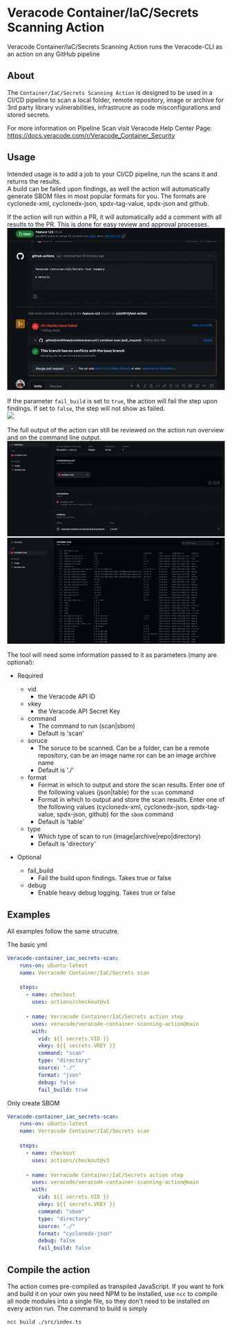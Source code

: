 # Veracode Container/IaC/Secrets Scanning Action

Veracode Container/IaC/Secrets Scanning Action runs the Veracode-CLI as an action on any GitHub pipeline

## About

The `Container/IaC/Secrets Scanning Action` is designed to be used in a CI/CD pipeline to scan a local folder, remote repository, image or archive for 3rd party library vulnerabilities, infrastrucre as code misconfigurations and stored secrets.

For more information on Pipeline Scan visit Veracode Help Center Page: https://docs.veracode.com/r/Veracode_Container_Security

## Usage

Intended usage is to add a job to your CI/CD pipeline, run the scans it and returns the results.  
A build can be failed upon findings, as well the action will automatically generate SBOM files in most popular formats for you. The formats are  cyclonedx-xml, cyclonedx-json, spdx-tag-value, spdx-json and github.  
  
If the action will run within a PR, it will automatically add a comment with all results to the PR. This is done for easy review and approval processes.  
![](/media/pr-comment.png)  
  
If the parameter `fail_build` is set to `true`, the action will fail the step upon findings. If set to `false`, the step will not show as failed.  
![](/media/fail-build.png)  
  
The full output of the action can still be reviewed on the action run overview and on the command line output.  
 ![](/media/action-overview.png)  
 ![](/media/command-line-output.png)  
   

The tool will need some information passed to it as parameters (many are optional):

* Required
  * vid
    * the Veracode API ID
  * vkey
    * the Veracode API Secret Key
  * command
    * The command to run (scan|sbom) 
    * Default is 'scan'
  * soruce
    * The soruce to be scanned. Can be a folder, can be a remote repository, can be an image name ror can be an image archive name
    * Default is './'
  * format
    * Format in which to output and store the scan results. Enter one of the following values (json|table) for the `scan` command
    * Format in which to output and store the scan results. Enter one of the following values (cyclonedx-xml, cyclonedx-json, spdx-tag-value, spdx-json, github) for the `sbom` command
    * Default is 'table'
  * type
    * Which type of scan to run (image|archive|repo|directory)
    * Default is 'directory'

* Optional
  * fail_build
    * Fail the build upon findings. Takes true or false
  * debug
    * Enable heavy debug logging. Takes true or false


## Examples  
All examples follow the same strucutre.
  

The basic yml  
  
  ```yml 
  Veracode-container_iac_secrets-scan:
      runs-on: ubuntu-latest
      name: Verracode Container/IaC/Secrets scan

      steps:
        - name: checkout
          uses: actions/checkout@v3

        - name: Verracode Container/IaC/Secrets action step
          uses: veracode/veracode-container-scanning-action@main
          with:
            vid: ${{ secrets.VID }}
            vkey: ${{ secrets.VKEY }}
            command: "scan" 
            type: "directory"
            source: "./"
            format: "json"
            debug: false
            fail_build: true
  ``` 
  

Only create SBOM  
  
  ```yml 
  Veracode-container_iac_secrets-scan:
      runs-on: ubuntu-latest
      name: Verracode Container/IaC/Secrets scan

      steps:
        - name: checkout
          uses: actions/checkout@v3

        - name: Verracode Container/IaC/Secrets action step
          uses: veracode/veracode-container-scanning-action@main
          with:
            vid: ${{ secrets.VID }}
            vkey: ${{ secrets.VKEY }}
            command: "sbom" 
            type: "directory"
            source: "./"
            format: "cyclonedx-json"
            debug: false
            fail_build: false
  ```     
 
## Compile the action  
The action comes pre-compiled as transpiled JavaScript. If you want to fork and build it on your own you need NPM to be installed, use `ncc` to compile all node modules into a single file, so they don't need to be installed on every action run. The command to build is simply  

```sh
ncc build ./src/index.ts  
```
